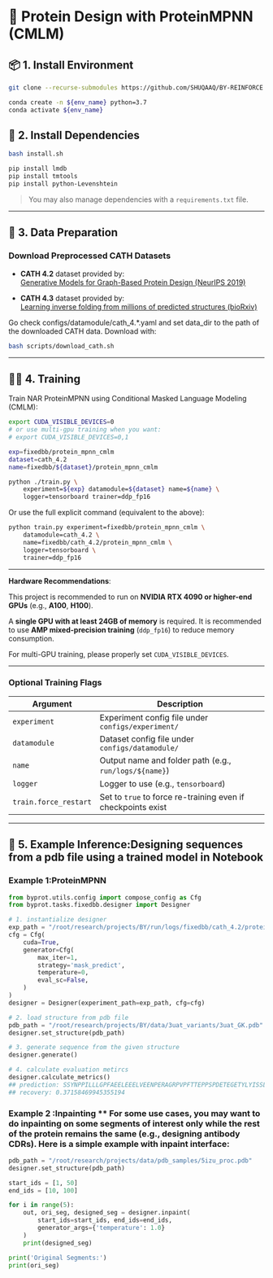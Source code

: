 
# 🧬 Protein Design with ProteinMPNN (CMLM)

## 📦 1. Install Environment

```bash
git clone --recurse-submodules https://github.com/SHUQAAQ/BY-REINFORCE.git

conda create -n ${env_name} python=3.7 
conda activate ${env_name}
```

## 🔧 2. Install Dependencies

```bash
bash install.sh

pip install lmdb
pip install tmtools
pip install python-Levenshtein
```

> You may also manage dependencies with a `requirements.txt` file.

---

## 📁 3. Data Preparation

### Download Preprocessed CATH Datasets

- **CATH 4.2** dataset provided by:  
  [Generative Models for Graph-Based Protein Design (NeurIPS 2019)](https://papers.nips.cc/paper/2019/hash/f3a4ff4839c56a5f460c88cce3666a2b-Abstract.html)

- **CATH 4.3** dataset provided by:  
  [Learning inverse folding from millions of predicted structures (bioRxiv)](https://www.biorxiv.org/content/10.1101/2022.04.10.487779v1)

Go check configs/datamodule/cath_4.*.yaml and set data_dir to the path of the downloaded CATH data.
Download with:

```bash
bash scripts/download_cath.sh
```

---

## 🏋️‍♂️ 4. Training

Train NAR ProteinMPNN using Conditional Masked Language Modeling (CMLM):

```bash
export CUDA_VISIBLE_DEVICES=0
# or use multi-gpu training when you want:
# export CUDA_VISIBLE_DEVICES=0,1

exp=fixedbb/protein_mpnn_cmlm  
dataset=cath_4.2
name=fixedbb/${dataset}/protein_mpnn_cmlm

python ./train.py \
    experiment=${exp} datamodule=${dataset} name=${name} \
    logger=tensorboard trainer=ddp_fp16
```

Or use the full explicit command (equivalent to the above):

```bash
python train.py experiment=fixedbb/protein_mpnn_cmlm \
    datamodule=cath_4.2 \
    name=fixedbb/cath_4.2/protein_mpnn_cmlm \
    logger=tensorboard \
    trainer=ddp_fp16
```


---

**Hardware Recommendations**:

This project is recommended to run on **NVIDIA RTX 4090 or higher-end GPUs** (e.g., **A100**, **H100**).

A **single GPU with at least 24GB of memory** is required. It is recommended to use **AMP mixed-precision training** (`ddp_fp16`) to reduce memory consumption.

For multi-GPU training, please properly set `CUDA_VISIBLE_DEVICES`.

---

### Optional Training Flags

| Argument              | Description                                                                                      |
|-----------------------|--------------------------------------------------------------------------------------------------|
| `experiment`          | Experiment config file under `configs/experiment/`                                               |
| `datamodule`          | Dataset config file under `configs/datamodule/`                                                  |
| `name`                | Output name and folder path (e.g., `run/logs/${name}`)                                           |
| `logger`              | Logger to use (e.g., `tensorboard`)                                                              |
| `train.force_restart` | Set to `true` to force re-training even if checkpoints exist                                     |

---

## 🧪 5. Example Inference:Designing sequences from a pdb file using a trained model in Notebook
### Example 1:ProteinMPNN
```python
from byprot.utils.config import compose_config as Cfg
from byprot.tasks.fixedbb.designer import Designer

# 1. instantialize designer
exp_path = "/root/research/projects/BY/run/logs/fixedbb/cath_4.2/protein_mpnn_cmlm"
cfg = Cfg(
    cuda=True,
    generator=Cfg(
        max_iter=1,
        strategy='mask_predict',
        temperature=0,
        eval_sc=False,  
    )
)
designer = Designer(experiment_path=exp_path, cfg=cfg)

# 2. load structure from pdb file
pdb_path = "/root/research/projects/BY/data/3uat_variants/3uat_GK.pdb"
designer.set_structure(pdb_path)

# 3. generate sequence from the given structure
designer.generate()

# 4. calculate evaluation metircs
designer.calculate_metrics()
## prediction: SSYNPPILLLGPFAEELEEELVEENPERAGRPVPFTTEPPSPDETEGETYLYISSLEEAEELIESNRFLEAGEENNELVGISLEAIRSVARAGKLAILDTGGEAVEKLEEANIEPIVIFLVPKSVEDVRRVFPDLTEEEAEELTSEDEELLEEFKELLDAVVSGSTLEEVLEEIREVIEEASS
## recovery: 0.37158469945355194
```
### Example 2 :Inpainting ** For some use cases, you may want to do inpainting on some segments of interest only while the rest of the protein remains the same (e.g., designing antibody CDRs). Here is a simple example with inpaint interface:

```python
pdb_path = "/root/research/projects/data/pdb_samples/5izu_proc.pdb"
designer.set_structure(pdb_path)

start_ids = [1, 50]
end_ids = [10, 100]

for i in range(5):
    out, ori_seg, designed_seg = designer.inpaint(
        start_ids=start_ids, end_ids=end_ids,
        generator_args={'temperature': 1.0}
    )
    print(designed_seg)

print('Original Segments:')
print(ori_seg)
```
